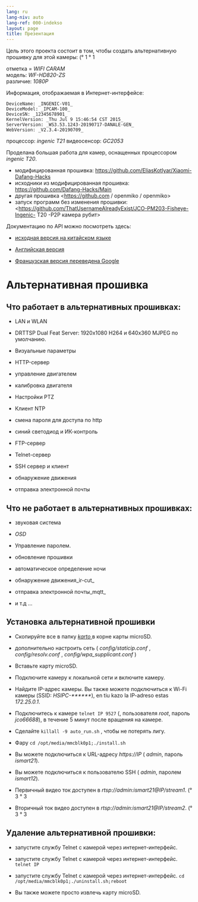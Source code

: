 ```yaml
---
lang: ru
lang-niv: auto
lang-ref: 000-indekso
layout: page
title: Презентация
---
```


Цель этого проекта состоит в том, чтобы создать альтернативную прошивку для этой камеры: (° 1 ° 1

отметка = _WIFI CARAM_  
модель: _WF-HD820-ZS_  
различие: _1080P_

Информация, отображаемая в Интернет-интерфейсе:
```
DeviceName: _INGENIC-V01_
DeviceModel: _IPCAM-100_
DeviceSN: _12345678901_
KernelVersion: _Thu Jul 9 15:46:54 CST 2015_
ServerVersion: _WS3.53.1243-20190717-DANALE-GEN_
WebVersion: _V2.3.4-20190709_
```

процессор: _ingenic T21_
видеосенсор: _GC2053_

Проделана большая работа для камер, оснащенных процессором _ingenic T20_.
* модифицированная прошивка: <https://github.com/EliasKotlyar/Xiaomi-Dafang-Hacks>
* исходники из модифицированная прошивка: <https://github.com/Dafang-Hacks/Main>
* другая прошивка <https://github.com / openmiko / openmiko>
* запуск программ без изменения прошивки: <https://github.com/ThatUsernameAlreadyExist/JCO-PM203-Fisheye-Ingenic- T20 -P2P камера рубит>

Документацию по API можно посмотреть здесь:  
* [исходная версия на китайском языке](../zh/includes.zh/html/)


* [Английская версия](../en/includes.en/html/)


* [Французская версия переведена Google](../fr/includes.fr/html/)



# Альтернативная прошивка

## Что работает в альтернативных прошивках:

* LAN и WLAN


* DRTTSP Dual Feat Server: 1920x1080 H264 и 640x360 MJPEG по умолчанию.


* Визуальные параметры


* HTTP-сервер


* управление двигателем


* калибровка двигателя


* Настройки PTZ


* Клиент NTP


* смена пароля для доступа по http


* синий светодиод и ИК-контроль


* FTP-сервер


* Telnet-сервер


* SSH сервер и клиент


* обнаружение движения


* отправка электронной почты



## Что не работает в альтернативных прошивках:

* звуковая система


* _OSD_


* Управление паролем.


* обновление прошивки


* автоматическое определение ночи


* обнаружение движения_ir-cut_


* отправка электронной почты_mqtt_


* и т.д ...



## Установка альтернативной прошивки

* Скопируйте все в папку [ _karto_ ](https://github.com/jmichault/ipcam-100/tree/master/karto) в корне карты microSD.


* дополнительно настроить сеть ( _config/staticip.conf_ , _config/resolv.conf_ , _config/wpa_supplicant.conf_ )


* Вставьте карту microSD.


* Подключите камеру к локальной сети и включите камеру.


* Найдите IP-адрес камеры. Вы также можете подключиться к Wi-Fi камеры (SSID: _HSIPC-******_), en tiu kazo la IP-adreso estas _172.25.0.1_.


* Подключитесь к камере `telnet IP 9527` (, пользователя _root_, пароль _jco66688_), в течение 5 минут после вращения на камере.


* Сделайте `killall -9 auto_run.sh` , чтобы не потерять лигу.


* Фару `cd /opt/media/mmcblk0p1;./install.sh`


* Вы можете подключиться к URL-адресу _https://IP_ ( _admin_, пароль _ismart21_).


* Вы можете подключиться к пользователю SSH ( _admin_, паролем _ismart12_).


* Первичный видео ток доступен в _rtsp://admin:ismart21@IP/stream1_. (° 3 ° 3


* Вторичный ток видео доступен в _rtsp://admin:ismart21@IP/stream2_. (° 3 ° 3



## Удаление альтернативной прошивки:

* запустите службу Telnet с камерой через интернет-интерфейс.


* запустите службу Telnet с камерой через интернет-интерфейс. `telnet IP` 


* запустите службу Telnet с камерой через интернет-интерфейс. `cd /opt/media/mmcblk0p1;./uninstall.sh;reboot`



* Вы также можете просто извлечь карту microSD.


